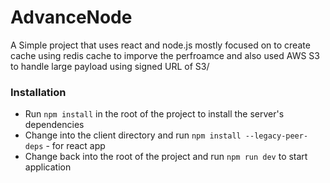 # AdvanceNode
A Simple project that uses react and node.js mostly focused on to create cache using redis cache to imporve the perfroamce and also used AWS S3 to handle large payload using signed URL of S3/

### Installation

- Run `npm install` in the root of the project to install the server's dependencies
- Change into the client directory and run `npm install --legacy-peer-deps` - for react app
- Change back into the root of the project and run `npm run dev` to start application

